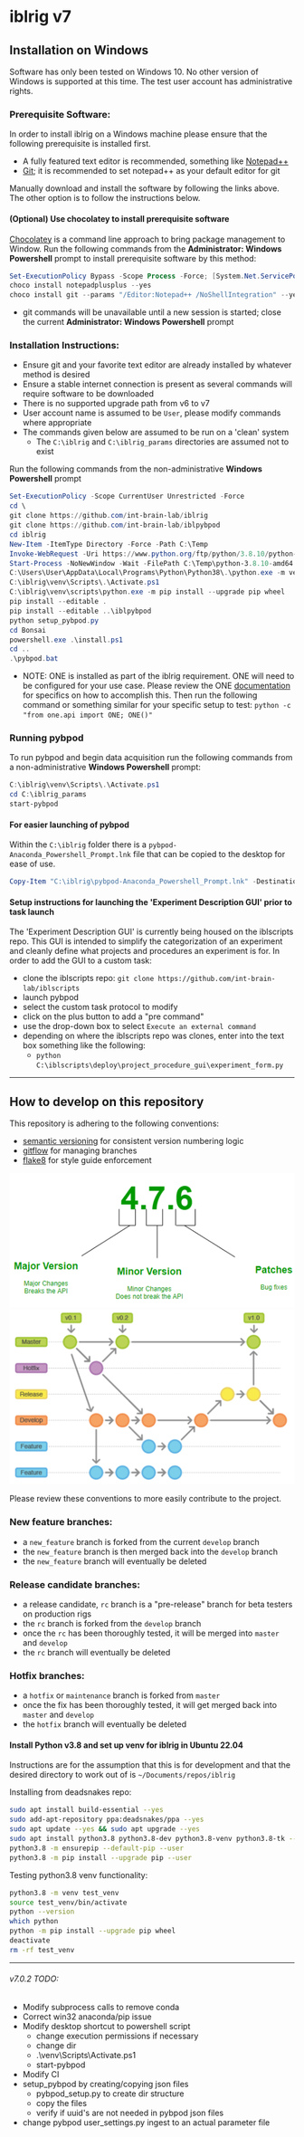 # iblrig v7
## Installation on Windows
Software has only been tested on Windows 10. No other version of Windows is supported at this time. The test user account has 
administrative rights.

### Prerequisite Software:
In order to install iblrig on a Windows machine please ensure that the following prerequisite is installed first.
- A fully featured text editor is recommended, something like [Notepad++](https://notepad-plus-plus.org/)
- [Git](https://git-scm.com); it is recommended to set notepad++ as your default editor for git

Manually download and install the software by following the links above. The other option is to follow the instructions below.

#### (Optional) Use chocolatey to install prerequisite software
[Chocolatey](https://chocolatey.org/) is a command line approach to bring package management to Window. Run the following 
commands from the **Administrator: Windows Powershell** prompt to install prerequisite software by this method:
```powershell
Set-ExecutionPolicy Bypass -Scope Process -Force; [System.Net.ServicePointManager]::SecurityProtocol = [System.Net.ServicePointManager]::SecurityProtocol -bor 3072; iex ((New-Object System.Net.WebClient).DownloadString('https://community.chocolatey.org/install.ps1'))
choco install notepadplusplus --yes
choco install git --params "/Editor:Notepad++ /NoShellIntegration" --yes
```
  - git commands will be unavailable until a new session is started; close the current **Administrator: Windows Powershell** 
prompt

### Installation Instructions:
- Ensure git and your favorite text editor are already installed by whatever method is desired
- Ensure a stable internet connection is present as several commands will require software to be downloaded
- There is no supported upgrade path from v6 to v7
- User account name is assumed to be `User`, please modify commands where appropriate
- The commands given below are assumed to be run on a 'clean' system
  - The `C:\iblrig` and `C:\iblrig_params` directories are assumed not to exist

Run the following commands from the non-administrative **Windows Powershell** prompt
```powershell
Set-ExecutionPolicy -Scope CurrentUser Unrestricted -Force
cd \
git clone https://github.com/int-brain-lab/iblrig
git clone https://github.com/int-brain-lab/iblpybpod
cd iblrig
New-Item -ItemType Directory -Force -Path C:\Temp
Invoke-WebRequest -Uri https://www.python.org/ftp/python/3.8.10/python-3.8.10-amd64.exe -OutFile C:\Temp\python-3.8.10-amd64.exe
Start-Process -NoNewWindow -Wait -FilePath C:\Temp\python-3.8.10-amd64.exe -ArgumentList "/passive", "InstallAllUsers=0", "Include_launcher=0", "Include_test=0"
C:\Users\User\AppData\Local\Programs\Python\Python38\.\python.exe -m venv C:\iblrig\venv
C:\iblrig\venv\Scripts\.\Activate.ps1
C:\iblrig\venv\scripts\python.exe -m pip install --upgrade pip wheel
pip install --editable . 
pip install --editable ..\iblpybpod
python setup_pybpod.py
cd Bonsai
powershell.exe .\install.ps1
cd ..
.\pybpod.bat
```
  - NOTE: ONE is installed as part of the iblrig requirement. ONE will need to be configured for your use case. Please review 
the ONE [documentation](https://int-brain-lab.github.io/ONE/) for specifics on how to accomplish this. Then run the following 
command or something similar for your specific setup to test: `python -c "from one.api import ONE; ONE()"`

### Running pybpod
To run pybpod and begin data acquisition run the following commands from a non-administrative **Windows Powershell** prompt:
```powershell
C:\iblrig\venv\Scripts\.\Activate.ps1
cd C:\iblrig_params
start-pybpod
```

#### For easier launching of pybpod
Within the `C:\iblrig` folder there is a `pybpod-Anaconda_Powershell_Prompt.lnk` file that can be copied to the desktop for ease 
of use.
```powershell
Copy-Item "C:\iblrig\pybpod-Anaconda_Powershell_Prompt.lnk" -Destination "$Env:HOMEPATH\Desktop"
```

#### Setup instructions for launching the 'Experiment Description GUI' prior to task launch
The 'Experiment Description GUI' is currently being housed on the iblscripts repo. This GUI is intended to simplify the 
categorization of an experiment and cleanly define what projects and procedures an experiment is for. In order to add the GUI to 
a custom task:

* clone the iblscripts repo: `git clone https://github.com/int-brain-lab/iblscripts`
* launch pybpod
* select the custom task protocol to modify
* click on the plus button to add a "pre command"
* use the drop-down box to select `Execute an external command`
* depending on where the iblscripts repo was clones, enter into the text box something like the following:
  * `python C:\iblscripts\deploy\project_procedure_gui\experiment_form.py`

---
## How to develop on this repository 
This repository is adhering to the following conventions:
* [semantic versioning](https://semver.org/) for consistent version numbering logic
* [gitflow](https://www.atlassian.com/git/tutorials/comparing-workflows/gitflow-workflow) for managing branches 
* [flake8](https://flake8.pycqa.org/) for style guide enforcement 

![](README_semver.png)
![](README_gitflow_workflow.png)

Please review these conventions to more easily contribute to the project.

### New feature branches:
- a `new_feature` branch is forked from the current `develop` branch
- the `new_feature` branch is then merged back into the `develop` branch
- the `new_feature` branch will eventually be deleted

### Release candidate branches:
- a release candidate, `rc` branch is a "pre-release" branch for beta testers on production rigs
- the `rc` branch is forked from the `develop` branch
- once the `rc` has been thoroughly tested, it will be merged into `master` and `develop`
- the `rc` branch will eventually be deleted

### Hotfix branches:
- a `hotfix` or `maintenance` branch is forked from `master`
- once the fix has been thoroughly tested, it will get merged back into `master` and `develop`
- the `hotfix` branch will eventually be deleted

#### Install Python v3.8 and set up venv for iblrig in Ubuntu 22.04

Instructions are for the assumption that this is for development and that the desired directory to work out of is 
`~/Documents/repos/iblrig`

Installing from deadsnakes repo:
```bash
sudo apt install build-essential --yes
sudo add-apt-repository ppa:deadsnakes/ppa --yes
sudo apt update --yes && sudo apt upgrade --yes
sudo apt install python3.8 python3.8-dev python3.8-venv python3.8-tk --yes
python3.8 -m ensurepip --default-pip --user
python3.8 -m pip install --upgrade pip --user
```

Testing python3.8 venv functionality:
```bash
python3.8 -m venv test_venv
source test_venv/bin/activate
python --version
which python
python -m pip install --upgrade pip wheel
deactivate
rm -rf test_venv
```

---
###### v7.0.2 TODO:
- Modify subprocess calls to remove conda
- Correct win32 anaconda/pip issue
- Modify desktop shortcut to powershell script
  - change execution permissions if necessary 
  - change dir
  - .\venv\Scripts\Activate.ps1
  - start-pybpod
- Modify CI
- setup_pybpod by creating/copying json files
  - pybpod_setup.py to create dir structure
  - copy the files
  - verify if uuid's are not needed in pybpod json files 
- change pybpod user_settings.py ingest to an actual parameter file